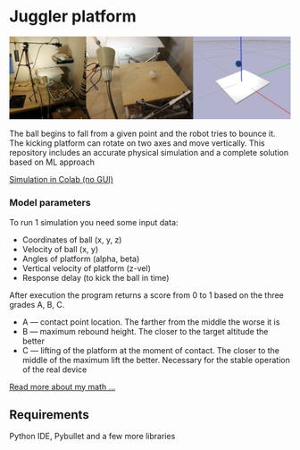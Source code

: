 # Juggler platform

![Real robot and simulation](files/ro.jpg)

The ball begins to fall from a given point and the robot tries to bounce it. The kicking platform can rotate on two axes and move vertically.
This repository includes an accurate physical simulation and a complete solution based on ML approach
 
[Simulation in Colab (no GUI)](https://colab.research.google.com/drive/1CBMK3y_V7m3XDEyIOxfX7YjOGRlooMEp?usp=sharing)

### Model parameters
To run 1 simulation you need some input data:
* Coordinates of ball (x, y, z)
* Velocity of ball (x, y)
* Angles of platform (alpha, beta)
* Vertical velocity of platform (z-vel)
* Response delay (to kick the ball in time)

After execution the program returns a score from 0 to 1 based on the three grades A, B, C.
* A — contact point location. The farther from the middle the worse it is
* B — maximum rebound height. The closer to the target altitude the better
* C — lifting of the platform at the moment of contact. The closer to the middle of the maximum lift the better. Necessary for the stable operation of the real device

[Read more about my math ...](https://rust-donkey-1a4.notion.site/Juggling-robot-RL-solution-a3202e2119df45d9ae70768b8373bae2)

## Requirements
Python IDE, Pybullet and a few more libraries